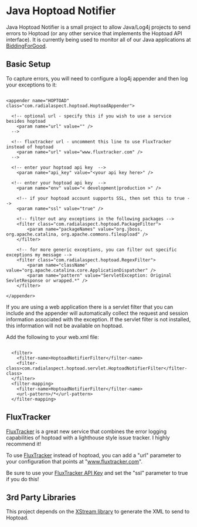 Java Hoptoad Notifier
=====================

Java Hoptoad Notifier is a small project to allow Java/Log4j projects to send errors to Hoptoad (or any other service that implements the Hoptoad API interface). It is currently being used to monitor all of our Java applications at [BiddingForGood](http://www.biddingforgood.com).

Basic Setup
-----------

To capture errors, you will need to configure a log4j appender and then log your exceptions to it:

<pre><code>
&lt;appender name="HOPTOAD" class="com.radialaspect.hoptoad.HoptoadAppender">
  
  &lt;!-- optional url - specify this if you wish to use a service besides hoptoad
    &lt;param name="url" value="" />
  -->

  &lt;!-- fluxtracker url - uncomment this line to use FluxTracker instead of hoptoad
    &lt;param name="url" value="www.fluxtracker.com" />
  -->

  &lt;!-- enter your hoptoad api key  -->
	&lt;param name="api_key" value="&lt;your api key here>" />

  &lt;!-- enter your hoptoad api key  -->
	&lt;param name="env" value="&lt; development|production >" />

	&lt;!-- if your hoptoad account supports SSL, then set this to true -->
	&lt;param name="ssl" value="true" />
	
	&lt;!-- filter out any exceptions in the following packages -->
	&lt;filter class="com.radialaspect.hoptoad.PackageFilter">
		&lt;param name="packageNames" value="org.jboss, org.apache.catalina, org.apache.commons.fileupload" />
	&lt;/filter>

	&lt;!-- for more generic exceptions, you can filter out specific exceptions my message -->
	&lt;filter class="com.radialaspect.hoptoad.RegexFilter">
		&lt;param name="className" value="org.apache.catalina.core.ApplicationDispatcher" />
		&lt;param name="pattern" value="ServletException: Original SevletResponse or wrapped.*" />
	&lt;/filter>

&lt;/appender>
</code></pre>

If you are using a web application there is a servlet filter that you can include and the appender will automatically collect the request and session information associated with the exception. If the servlet filter is not installed, this information will not be available on hoptoad.

Add the following to your web.xml file:

<pre><code>
  &lt;filter>
    &lt;filter-name>HoptoadNotifierFilter&lt;/filter-name>
    &lt;filter-class>com.radialaspect.hoptoad.servlet.HoptoadNotifierFilter&lt;/filter-class>
  &lt;/filter>
  &lt;filter-mapping>
  	&lt;filter-name>HoptoadNotifierFilter&lt;/filter-name>
  	&lt;url-pattern>/*&lt;/url-pattern>
  &lt;/filter-mapping>
</code></pre>

FluxTracker
-----------

[FluxTracker](http://www.fluxtracker.com) is a great new service that combines the error logging capabilities of hoptoad with a lighthouse style issue tracker. I highly recommend it!

To use [FluxTracker](http://www.fluxtracker.com) instead of hoptoad, you can add a "url" parameter to your configuration that points at "www.fluxtracker.com".

Be sure to use your [FluxTracker API Key](https://www.fluxtracker.com/pages/api/tokens) and set the "ssl" parameter to true if you do this!


3rd Party Libraries
-------------------

This project depends on the [XStream library](http://xstream.codehaus.org/) to generate the XML to send to Hoptoad.